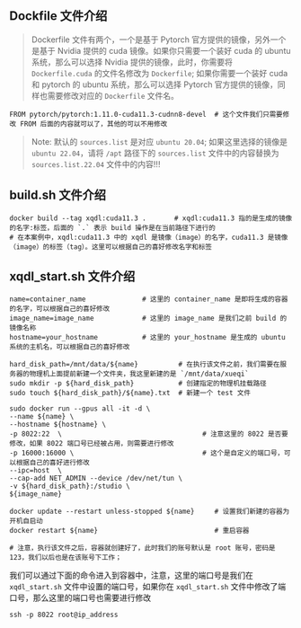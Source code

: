 ## Dockfile 文件介绍
> Dockerfile 文件有两个，一个是基于 Pytorch 官方提供的镜像，另外一个是基于 Nvidia 提供的 cuda 镜像。如果你只需要一个装好 cuda 的 ubuntu 系统，那么可以选择 Nvidia 提供的镜像，此时，你需要将 `Dockerfile.cuda` 的文件名修改为 `Dockerfile`; 如果你需要一个装好 cuda 和 pytorch 的 ubuntu 系统，那么可以选择 Pytorch 官方提供的镜像，同样也需要修改对应的 `Dockerfile` 文件名。
```Dockfile
FROM pytorch/pytorch:1.11.0-cuda11.3-cudnn8-devel  # 这个文件我们只需要修改 FROM 后面的内容就可以了，其他的可以不用修改  
```
> Note: 默认的 `sources.list` 是对应 `ubuntu 20.04`; 如果这里选择的镜像是 `ubuntu 22.04`，请将 `/apt` 路径下的 `sources.list` 文件中的内容替换为 `sources.list.22.04` 文件中的内容!!!
## build.sh 文件介绍
```shell
docker build --tag xqdl:cuda11.3 .       # xqdl:cuda11.3 指的是生成的镜像的名字:标签，后面的 `.` 表示 build 操作是在当前路径下进行的
# 在本案例中，xqdl:cuda11.3 中的 xqdl 是镜像（image）的名字，cuda11.3 是镜像（image）的标签（tag）。这里可以根据自己的喜好修改名字和标签
```

## xqdl_start.sh 文件介绍
```shell
name=container_name              # 这里的 container_name 是即将生成的容器的名字，可以根据自己的喜好修改
image_name=image_name            # 这里的 image_name 是我们之前 build 的镜像名称
hostname=your_hostname           # 这里的 your_hostname 是生成的 ubuntu 系统的主机名，可以根据自己的喜好修改

hard_disk_path=/mnt/data/${name}          # 在执行该文件之前，我们需要在服务器的物理机上面提前新建一个文件夹，我这里新建的是 `/mnt/data/xueqi`
sudo mkdir -p ${hard_disk_path}           # 创建指定的物理机挂载路径
sudo touch ${hard_disk_path}/${name}.txt  # 新建一个 test 文件

sudo docker run --gpus all -it -d \
--name ${name} \
--hostname ${hostname} \
-p 8022:22  \                                   # 注意这里的 8022 是否要修改，如果 8022 端口号已经被占用，则需要进行修改
-p 16000:16000 \                                # 这个是自定义的端口号，可以根据自己的喜好进行修改
--ipc=host  \
--cap-add NET_ADMIN --device /dev/net/tun \
-v ${hard_disk_path}:/studio \
${image_name}

docker update --restart unless-stopped ${name}     # 设置我们新建的容器为开机自启动
docker restart ${name}                             # 重启容器

# 注意，执行该文件之后，容器就创建好了，此时我们的账号默认是 root 账号，密码是 123，我们以后也是在该账号下工作；
```
我们可以通过下面的命令进入到容器中，注意，这里的端口号是我们在 `xqdl_start.sh` 文件中设置的端口号，如果你在 `xqdl_start.sh` 文件中修改了端口号，那么这里的端口号也需要进行修改
```
ssh -p 8022 root@ip_address
```
